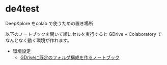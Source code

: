 # de4test
DeepXplore をcolab で使うための置き場所

以下のノートブックを開いて順にセルを実行すると GDrive + Colaboratory でなんとなく動く環境が作れます。

- 環境設定
  - [GDriveに既定のフォルダ構成を作るノートブック](https://colab.research.google.com/github/isshii/de4test/blob/master/env_set/01_create_common_dir.ipynb)
